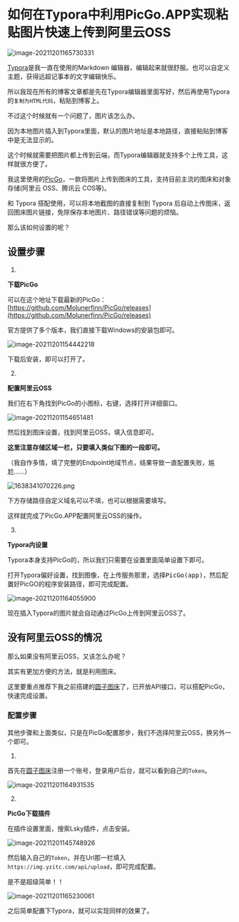 # 如何在Typora中利用PicGo.APP实现粘贴图片快速上传到阿里云OSS

![image-20211201165730331](https://ossimg.yzitc.com/2021/12/01/80d43c8ce5b03.png)

[Typora](https://www.typora.io/)是我一直在使用的Markdown 编辑器，编辑起来就很舒服。也可以自定义主题，获得远超记事本的文字编辑快乐。

所以我现在所有的博客文章都是先在Typora编辑器里面写好，然后再使用Typora的`复制为HTML代码`，粘贴到博客上。

不过这个时候就有一个问题了，图片该怎么办。

因为本地图片插入到Typora里面，默认的图片地址是本地路径，直接粘贴到博客中是无法显示的。

这个时候就需要把图片都上传到云端，而Typora编辑器就支持多个上传工具，这样就很方便了。

我这里使用的[PicGo](https://github.com/Molunerfinn/PicGo)，一款将图片上传到图床的工具，支持目前主流的图床和对象存储(阿里云 OSS、腾讯云 COS等)。

和 Typora 搭配使用，可以将本地截图的直接复制到 Typora 后自动上传图床，返回图床图片链接，免除保存本地图片、路径错误等问题的烦恼。

那么该如何设置的呢？

## 设置步骤

1.

**下载PicGo**

可以在这个地址下载最新的PicGo：[https://github.com/Molunerfinn/PicGo/releases](https://github.com/Molunerfinn/PicGo/releases)

官方提供了多个版本，我们直接下载Windows的安装包即可。

![image-20211201154442218](https://ossimg.yzitc.com/2021/12/01/ba26c4a396280.png)

下载后安装，即可以打开了。

2.

**配置阿里云OSS**

我们在右下角找到PicGo的小图标，右键，选择打开详细窗口。

![image-20211201154651481](https://ossimg.yzitc.com/2021/12/01/f3286a16d631d.png)

然后找到图床设置，找到阿里云OSS，填入信息即可。

**这里注意存储区域一栏，只要填入类似下图的一段即可。**

（我自作多情，填了完整的Endpoint地域节点，结果导致一直配置失败，尴尬……）

![1638341070226.png](https://ossimg.yzitc.com/2021/12/01/88ec1c850085a.png)

下方存储路径自定义域名可以不填，也可以根据需要填写。

这样就完成了PicGo.APP配置阿里云OSS的操作。

3.

**Typora内设置**

Typora本身支持PicGo的，所以我们只需要在设置里面简单设置下即可。

打开Typora偏好设置，找到图像，在上传服务那里，选择<kbd>PicGo(app)</kbd>，然后配置好PicGO的程序安装路径，即可完成配置。

![image-20211201164055900](https://ossimg.yzitc.com/2021/12/01/129127b830c8f.png)

现在插入Typora的图片就会自动通过PicGo上传到阿里云OSS了。

## 没有阿里云OSS的情况

那么如果没有阿里云OSS，又该怎么办呢？

其实有更加方便的方法，就是利用图床。



这里要重点推荐下我之前搭建的[圆子图床](https://img.yzitc.com/)了，已开放API接口，可以搭配PicGo，快速完成设置。

### 配置步骤

其他步骤和上面类似，只是在PicGo配置那步，我们不选择阿里云OSS，换另外一个即可。

1.

首先在[圆子图床](https://img.yzitc.com/)注册一个账号，登录用户后台，就可以看到自己的`Token`。

![image-20211201164931535](https://ossimg.yzitc.com/2021/12/01/23f319326ccc7.png)

2.

**PicGo下载插件**

在插件设置里面，搜索Lsky插件，点击安装。

![image-20211201145748926](https://ossimg.yzitc.com/Goimg/image-20211201145748926.png)

然后输入自己的`Token`，并在Url那一栏填入` https://img.yzitc.com/api/upload`，即可完成配置。

是不是超级简单！！

![image-20211201165230061](https://ossimg.yzitc.com/2021/12/01/6d4e533d07f86.png)

之后简单配置下Typora，就可以实现同样的效果了。